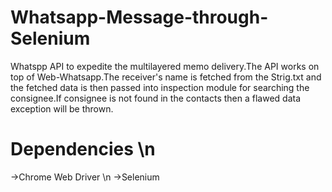 # Whatsapp-Message-through-Selenium
Whatspp API to expedite the multilayered memo delivery.The API works on top of Web-Whatsapp.The receiver's name is fetched from the Strig.txt and the fetched data is then passed into inspection module for searching the consignee.If consignee is not found in the contacts then a flawed data exception will be thrown.

# Dependencies \n
->Chrome Web Driver \n
->Selenium
